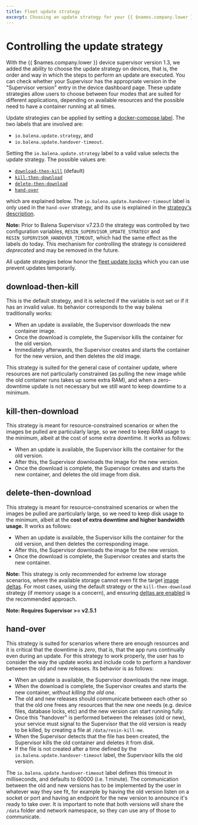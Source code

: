 ```yaml
---
title: Fleet update strategy
excerpt: Choosing an update strategy for your {{ $names.company.lower }} devices
---
```


# Controlling the update strategy

With the {{ $names.company.lower }} device supervisor version 1.3, we added the ability to choose the update strategy on devices, that is, the order and way in which the steps to perform an update are executed. You can check whether your Supervisor has the appropriate version in the "Supervisor version" entry in the device dashboard page.
These update strategies allow users to choose between four modes that are suited for different applications, depending on available resources and the possible need to have a container running at all times.

Update strategies can be applied by setting a [docker-compose label][labels]. The two labels that are involved are:

* `io.balena.update.strategy`, and
* `io.balena.update.handover-timeout`.

Setting the `io.balena.update.strategy` label to a valid value selects the update strategy. The possible values are:

* [`download-then-kill`](#download-then-kill) (default)
* [`kill-then-download`](#kill-then-download)
* [`delete-then-download`](#delete-then-download)
* [`hand-over`](#hand-over)

which are explained below. The `io.balena.update.handover-timeout` label is only used in the  `hand-over` strategy, and its use is explained in the [strategy's description](#hand-over).

__Note:__ Prior to Balena Supervisor v7.23.0 the strategy was controlled by two configuration variables, `RESIN_SUPERVISOR_UPDATE_STRATEGY` and `RESIN_SUPERVISOR_HANDOVER_TIMEOUT`, which had the same effect as the labels do today. 
This mechanism for controlling the strategy is considered _deprecated_ and may be removed in the future.

All update strategies below honor the [fleet update locks][update-locks] which you can use prevent updates temporarily.

## download-then-kill

This is the default strategy, and it is selected if the variable is not set or if it has an invalid value. Its behavior corresponds to the way balena traditionally works:

* When an update is available, the Supervisor downloads the new container image.
* Once the download is complete, the Supervisor kills the container for the old version.
* Immediately afterwards, the Supervisor creates and starts the container for the new version, and then deletes the old image.

This strategy is suited for the general case of container update, where resources are not particularly constrained (as pulling the new image while the old container runs takes up some extra RAM), and when a zero-downtime update is not necessary but we still want to keep downtime to a minimum.

## kill-then-download

This strategy is meant for resource-constrained scenarios or when the images be pulled are particularly large, so we need to keep RAM usage to the minimum, albeit at the cost of some extra downtime.
It works as follows:

* When an update is available, the Supervisor kills the container for the old version.
* After this, the Supervisor downloads the image for the new version.
* Once the download is complete, the Supervisor creates and starts the new container, and deletes the old image from disk.

## delete-then-download

This strategy is meant for resource-constrained scenarios or when the images be pulled are particularly large, so we need to keep disk usage to the minimum, albeit at the **cost of extra downtime and higher bandwidth usage.**
It works as follows:

* When an update is available, the Supervisor kills the container for the old version, and then deletes the corresponding image.
* After this, the Supervisor downloads the image for the new version.
* Once the download is complete, the Supervisor creates and starts the new container.

__Note:__ This strategy is only recommended for extreme low storage scenarios, where the available storage cannot even fit the target [image deltas][update-deltas]. For most cases, using the default strategy or the `kill-then-download` strategy (if memory usage is a concern), and ensuring [deltas are enabled][update-deltas] is the recommended approach.

**Note: Requires Supervisor >= v2.5.1**

## hand-over

This strategy is suited for scenarios where there are enough resources and it is critical that the downtime is *zero*, that is, that the app runs continually even during an update.
For this strategy to work properly, the user has to consider the way the update works and include code to perform a handover between the old and new releases.
Its behavior is as follows:

* When an update is available, the Supervisor downloads the new image.
* When the download is complete, the Supervisor creates and starts the new container, *without killing the old one*.
* The old and new releases should communicate between each other so that the old one frees any resources that the new one needs (e.g. device files, database locks, etc) and the new version can start running fully.
* Once this "handover" is performed between the releases (old or new), your service must signal to the Supervisor that the old version is ready to be killed, by creating a file at `/data/resin-kill-me`.
* When the Supervisor detects that the file has been created, the Supervisor kills the old container and deletes it from disk.
* If the file is not created after a time defined by the `io.balena.update.handover-timeout` label, the Supervisor kills the old version.

The `io.balena.update.handover-timeout` label defines this timeout in milliseconds, and defaults to 60000 (i.e. 1 minute).
The communication between the old and new versions has to be implemented by the user in whatever way they see fit, for example by having the old version listen on a socket or port and having an endpoint for the new version to announce it's ready to take over. It is important to note that both versions will share the `/data` folder and network namespace, so they can use any of those to communicate.

[update-locks]:/learn/deploy/release-strategy/update-locking/
[labels]: /reference/supervisor/docker-compose/#labels
[update-deltas]: /learn/deploy/delta/
